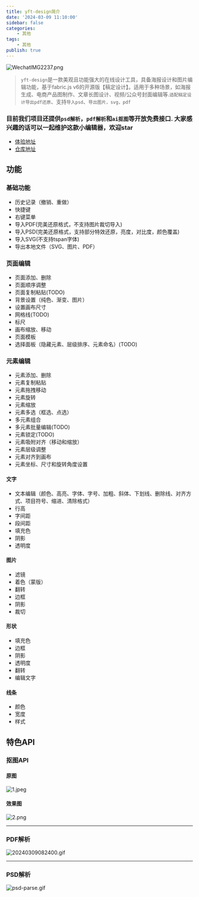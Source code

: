 ```yaml
---
title: yft-design简介
date: '2024-03-09 11:10:00'
sidebar: false
categories:
    - 其他
tags:
    - 其他
publish: true
---
```



![WechatIMG2237.png](https://p6-juejin.byteimg.com/tos-cn-i-k3u1fbpfcp/5865585512aa4efd8435bf3211538d1f~tplv-k3u1fbpfcp-jj-mark:0:0:0:0:q75.image#?w=2866&h=1630&s=957001&e=png&b=fbfbfb)

> `yft-design`是一款美观且功能强大的在线设计工具，具备海报设计和图片编辑功能，基于fabric.js v6的开源版【稿定设计】。适用于多种场景，如海报生成、电商产品图制作、文章长图设计、视频/公众号封面编辑等.`适配稿定设计导出pdf还原`、支持`导入psd`、`导出图片，svg，pdf`

### 目前我们项目还提供`psd解析`，`pdf解析`和`ai抠图`等开放免费接口. 大家感兴趣的话可以一起维护这款小编辑器，欢迎star

+ [体验地址](https://yft.design/)
+ [仓库地址](https://github.com/dromara/yft-design?tab=readme-ov-file) 


## 功能
### 基础功能
-   历史记录（撤销、重做）
-   快捷键
-   右键菜单
-   导入PDF(完美还原格式，不支持图片裁切导入)
-   导入PSD(完美还原格式，支持部分特效还原，亮度，对比度，颜色覆盖)
-   导入SVG(不支持tspan字体)
-   导出本地文件（SVG、图片、PDF）

### 页面编辑
-   页面添加、删除
-   页面顺序调整
-   页面复制粘贴(TODO)
-   背景设置（纯色、渐变、图片）
-   设置画布尺寸
-   网格线(TODO)
-   标尺
-   画布缩放、移动
-   页面模板
-   选择面板（隐藏元素、层级排序、元素命名）(TODO)

### 元素编辑
-   元素添加、删除
-   元素复制粘贴
-   元素拖拽移动
-   元素旋转
-   元素缩放
-   元素多选（框选、点选）
-   多元素组合
-   多元素批量编辑(TODO)
-   元素锁定(TODO)
-   元素吸附对齐（移动和缩放）
-   元素层级调整
-   元素对齐到画布
-   元素坐标、尺寸和旋转角度设置

#### 文字
-   文本编辑（颜色、高亮、字体、字号、加粗、斜体、下划线、删除线、对齐方式、项目符号、缩进、清除格式）
-   行高
-   字间距
-   段间距
-   填充色
-   阴影
-   透明度

#### 图片
-   滤镜
-   着色（蒙版）
-   翻转
-   边框
-   阴影
-   裁切

#### 形状
-   填充色
-   边框
-   阴影
-   透明度
-   翻转
-   编辑文字

#### 线条
-   颜色
-   宽度
-   样式

## 特色API

### 抠图API
#### 原图
![1.jpeg](https://p9-juejin.byteimg.com/tos-cn-i-k3u1fbpfcp/1cd248950138497cb6a1fb393b860d2c~tplv-k3u1fbpfcp-jj-mark:0:0:0:0:q75.image#?w=420&h=420&s=165982&e=jpg&b=e0beaa)

#### 效果图
![2.png](https://p9-juejin.byteimg.com/tos-cn-i-k3u1fbpfcp/8f5d54dfd0a84b8c98a7fc4051de9d66~tplv-k3u1fbpfcp-jj-mark:0:0:0:0:q75.image#?w=420&h=420&s=272613&e=png&a=1&b=e0bcaa)

***
### PDF解析
![20240309082400.gif](https://p3-juejin.byteimg.com/tos-cn-i-k3u1fbpfcp/2985cee26ca14076881904d041245f3a~tplv-k3u1fbpfcp-jj-mark:0:0:0:0:q75.image#?w=1280&h=624&s=17204383&e=gif&f=845&b=fafafa)

***

### PSD解析

![psd-parse.gif](https://p1-juejin.byteimg.com/tos-cn-i-k3u1fbpfcp/933f248012a34ba4a31b8b5c731e8b43~tplv-k3u1fbpfcp-jj-mark:0:0:0:0:q75.image#?w=1916&h=950&s=2795142&e=gif&f=270&b=7d7c7a)